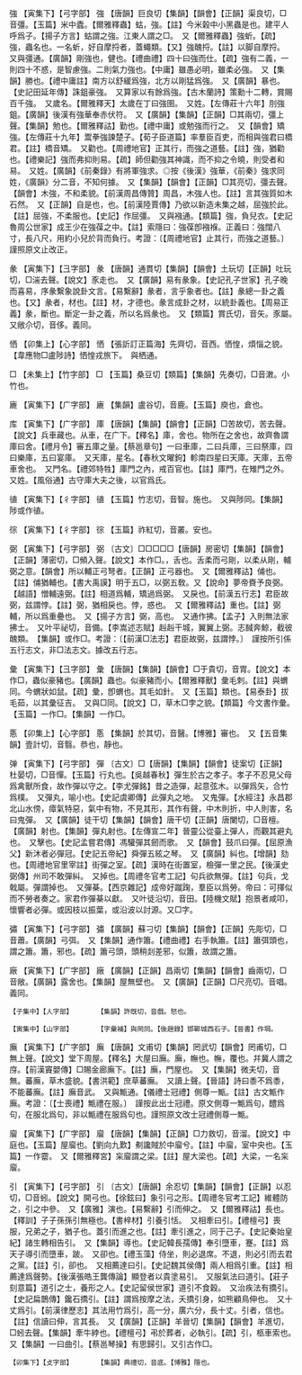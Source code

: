 <!-- { "loadSidebar": true } -->
強	【寅集下】【弓字部】	強	【唐韻】巨良切【集韻】【韻會】【正韻】渠良切，□音彊。【玉篇】米中蠹。【爾雅釋蟲】蛄，強。【註】今米榖中小黑蟲是也。建平人呼爲子。【揚子方言】蛄謂之強。江東人謂之□。　又【爾雅釋蟲】強蚚。【疏】強，蟲名也。一名蚚，好自摩捋者，蓋蠅類。【又】強醜捋。【註】以脚自摩捋。　又與彊通。【廣韻】剛強也，健也。【禮曲禮】四十曰強而仕。【疏】強有二義，一則四十不惑，是智慮強。二則氣力強也。【中庸】雖愚必明，雖柔必強。　又【集韻】勝也。【禮中庸註】南方以舒緩爲強，北方以剛猛爲強。　又【廣韻】暴也。【史記田延年傳】誅鉏豪強。　又算家以有餘爲強。【古木蘭詩】策勳十二轉，賞賜百千強。　又歲名。【爾雅釋天】太歲在丁曰強圉。　又姓。【左傳莊十六年】刖強鉏。【廣韻】後漢有強華奉赤伏符。　又【廣韻】【集韻】【正韻】□其兩切，彊上聲。【集韻】勉也。【爾雅釋詁】勤也。【禮中庸】或勉強而行之。　又【韻會】矯強。【左傳莊十九年】鬻拳強諫楚子。【荀子臣道篇】率羣臣百吏，而相與強君曰橋君。【註】橋音矯。　又勸也。【周禮地官】正其行，而強之道藝。【註】強，猶勸也。【禮樂記】強而弗抑則易。【疏】師但勸強其神識，而不抑之令曉，則受者和易。　又姓。【廣韻】《前秦錄》有將軍強求。◎按《後漢》強華，《前秦》強求同姓，《廣韻》分二音，不知何據。　又【集韻】【韻會】【正韻】□其亮切，彊去聲。【韻會】木強，不和柔貌。【前漢周昌傳贊】周昌，木強人也。【註】言其強質如木石然。　又【正韻】自是也，也。【前漢陸賈傳】乃欲以新造未集之越，屈強於此。【註】屈強，不柔服也。【史記】作屈彊。　又與襁通。【類篇】強，負兒衣。【史記魯周公世家】成王少在強葆之中。【註】索隱曰：強葆卽襁褓。正義曰：強闊八寸，長八尺，用約小兒於背而負行。考證：〔【周禮地官】止其行，而強之道藝。〕　謹照原文止改正。 

彖	【寅集下】【彐字部】	彖	【唐韻】通貫切【集韻】【韻會】土玩切【正韻】吐玩切，□湍去聲。【說文】豕走也。　又【廣韻】易有彖象。【史記孔子世家】孔子晚而喜易，序彖繫象說卦文言。【易繫辭】彖者，言乎象者也。【註】彖總一卦之義也。【又】彖者，材也。【註】材，才德也。彖言成卦之材，以統卦義也。【周易正義】彖，斷也。斷定一卦之義，所以名爲彖也。　又【類篇】賞氏切，音矢。豕屬。　又敞尒切，音侈。義同。

恓	【卯集上】【心字部】	恓	【張訢訂正篇海】先齊切，音西。恓惶，煩惱之貌。【韋應物□盧陟詩】恓惶戎旅下。　與栖通。

□	【未集上】【竹字部】	□	【玉篇】桑豆切【類篇】【集韻】先奏切，□音潄。小竹也。

廘	【寅集下】【广字部】	廘	【集韻】盧谷切，音鹿。【玉篇】庾也，倉也。

库	【寅集下】【广字部】	庫	【唐韻】【集韻】【韻會】【正韻】□苦故切，苦去聲。【說文】兵車藏也。从車，在广下。【釋名】庫，舍也。物所在之舍也，故齊魯謂庫曰舍。【禮月令】審五庫之量。【蔡邕章句】一曰車庫，二曰兵庫，三曰祭庫，四曰樂庫，五曰宴庫。　又天庫，星名。【春秋文曜鉤】軫南四星曰天庫。天庫，五帝車舍也。　又門名。【禮郊特牲】庫門之內，戒百官也。【註】庫門，在雉門之外。　又姓。【風俗通】古守庫大夫之後，以官爲氏。

徝	【寅集下】【彳字部】	徝	【玉篇】竹志切，音智。施也。　又與陟同。【集韻】陟或作徝。

徖	【寅集下】【彳字部】	徖	【玉篇】祚紅切，音叢。安也。

弼	【寅集下】【弓字部】	弼	〔古文〕□□□□□【唐韻】房密切【集韻】【韻會】【正韻】薄密切，□頻入聲。【說文】本作□。，舌也。舌柔而弓剛，以柔从剛，輔弼之意。【韻會】所以輔正弓弩者。【正韻】正弓器也。　又【爾雅釋詁】俌也。【註】俌猶輔也。【書大禹謨】明于五□，以弼五敎。又【說命】夢帝賚予良弼。【越語】憎輔遠弼。【註】相道爲輔，矯過爲弼。　又戾也。【前漢五行志】君臣故弼，兹謂悖。【註】弼，猶相戾也。悖，惑也。　又【爾雅釋詁】重也。【註】弼輔，所以爲重疉也。　又【揚子方言】弼，高也。　又通作拂。【孟子】入則無法家拂士。　又叶平祕切，音備。【李嵩述志賦】赳赳干城，翼翼上弼。志馘奔鯨，截彼醜類。　【集韻】或作□。考證：〔【前漢□法志】君臣故弼，兹謂悖。〕　謹按所引係五行志文，非□法志文。據改五行志。 

彙	【寅集下】【彐字部】	彙	【唐韻】【集韻】【韻會】□于貴切，音胃。【說文】本作□，蟲似豪豬也。【廣韻】蟲也。似豪豬而小。【爾雅釋獸】彙毛刺。【註】與蝟同。今蝟狀如鼠。【疏】彙，卽蝟也。其毛如針。　又【玉篇】類也。【易泰卦】拔毛茹，以其彙征吉。　又與□同。【說文】□，草木□孛之貌。【類篇】今文書作彙。　【玉篇】一作□。【集韻】一作□。

悘	【卯集上】【心字部】	悘	【集韻】於其切，音醫。【博雅】審也。　又【五音集韻】壹計切，音翳。恭也，靜也。

弹	【寅集下】【弓字部】	彈	〔古文〕□【唐韻】【集韻】【韻會】徒案切【正韻】杜晏切，□音憚。【玉篇】行丸也。【吳越春秋】彈生於古之孝子。孝子不忍見父母爲禽獸所食，故作彈以守之。【李尤彈銘】昔之造彈，起意弦木。以彈爲矢，合竹爲樸。　又彈丸，喻小也。【史記虞卿傳】此彈丸之地。　又鬼彈。【水經注】永昌郡北山水傍，瘴氣特惡，氣中有物，不見其形，其作有聲，中木則折，中人則害，名曰鬼彈。　又【廣韻】徒干切【集韻】【韻會】唐干切【正韻】唐闌切，□音檀。【廣韻】射也。【集韻】彈丸射也。【左傳宣二年】晉靈公從臺上彈人，而觀其避丸也。　又擊也。【史記孟嘗君傳】馮驩彈其劒而歌。　又【韻會】鼓爪曰彈。【屈原漁父】新沐者必彈冠。【史記五帝紀】舜彈五絃之琴。　又【廣韻】糾也。【增韻】劾也。【周禮地官里宰註】街彈之室。【疏】漢時在街置室，檢彈一里之民。【後漢史弼傳】州司不敢彈糾。　又掉也。【周禮冬官考工記】句兵欲無彈。【註】句兵，戈戟屬。彈謂掉也。　又彈棊。【西京雜記】成帝好蹴踘，羣臣以爲勞。帝曰：可擇似而不勞者奏之。家君作彈棊以獻。　又叶徒沿切，音田。【陸機文賦】抱景者咸叩，懷響者必彈。或因枝以振葉，或沿波以討源。又□字。

彇	【寅集下】【弓字部】	彇	【廣韻】蘇刁切【集韻】【韻會】【正韻】先彫切，□音蕭。【廣韻】弓弭。　又【集韻】通作簫。【禮曲禮】右手執簫。【註】簫弭頭也，謂之簫。簫，邪也。【疏】簫弓頭，頭稍剡差邪，似簫，故謂之簫。

廠	【寅集下】【广字部】	廠	【廣韻】【正韻】昌兩切【集韻】【韻會】齒兩切，□音敞。【廣韻】露舍也。【集韻】屋無壁也。　又【廣韻】【正韻】□尺亮切。音唱。義同。

	【子集中】【人字部】		【集韻】許旣切，音戲。怒也。

	【寅集中】【山字部】		【字彙補】與罔同。【後趙錄】邯鄲城西石子。【晉書】作堈。

廡	【寅集下】【广字部】	廡	【唐韻】文甫切【集韻】罔武切【韻會】罔甫切，□無上聲。【說文】堂下周屋。【釋名】大屋曰廡。廡，幠也。幠，覆也。幷冀人謂之庌。【前漢竇嬰傳】□賜金廊廡下。【註】廡，門屋也。　又【集韻】微夫切，音無。蕃廡，草木盛貌。【書洪範】庶草蕃廡。　又讀上聲。【晉語】詩曰黍不爲黍，不能蕃廡。【註】廡音武。　又與甒通。【儀禮士冠禮】側尊一甒。【註】古文甒作廡。考證：〔【士喪禮】甒禮在服。〕　謹按此出士冠禮。原文側尊一甒爲句，醴爲句，在服北爲句，非以甒禮在服爲句也。謹照原文改士冠禮側尊一甒。 

廇	【寅集下】【广字部】	廇	【唐韻】【集韻】【正韻】□力救切，音溜。【說文】中庭也。【玉篇】屋廇也。【劉向九歎】刜讒賊於中廇兮。【註】中廇，室中央也。【玉篇】一作霤。　又【爾雅釋宮】杗廇謂之梁。【註】屋大梁也。【疏】大梁，一名杗廇。

引	【寅集下】【弓字部】	引	〔古文〕【唐韻】余忍切【集韻】【韻會】【正韻】以忍切，□音蚓。【說文】開弓也。【徐鉉曰】象引弓之形。【周禮冬官考工記】維體防之，引之中參。　又【廣雅】演也。【易繫辭】引而伸之。　又【爾雅釋詁】長也。【釋訓】子子孫孫引無極也。【書梓材】引養引恬。　又相牽曰引。【禮檀弓】喪服，兄弟之子，猶子也。蓋引而進之也。【註】牽引進之，同于己子。【史記秦始皇紀】諸生轉相告引。　又【集韻】導也。【史記韓長孺傳】奉引墮車，蹇。【註】爲天子導引而墮車，跛。　又卻也。【禮玉藻】侍坐，則必退席。不退，則必引而去君之黨。【註】引，卻也。　又相薦達曰引。【史記魏其侯傳】兩人相爲引重。【註】相薦達爲聲勢。【後漢張皓王龔傳論】顯登者以貴塗易引。　又服氣法曰道引。【莊子刻意篇】道引之士，養形之人。【史記留侯世家】道引不食穀。　又治疾法有撟引。【史記扁鵲傳】鑱石撟引。【註】謂爲按摩之法，夭撟引身，如熊顧鳥伸也。　又十丈爲引。【前漢律歷志】其法用竹爲引，高一分，廣六分，長十丈。引者，信也。【註】信讀曰伸，言其長。　又【廣韻】【正韻】羊晉切【集韻】【韻會】羊進切，□蚓去聲。【集韻】牽牛綍也。【禮檀弓】弔於葬者，必執引。【疏】引，柩車索也。　又【集韻】一曰曲引。【蔡邕琴操】有思歸引。又引古作□。

	【卯集下】【攴字部】		【集韻】典禮切，音底。【博雅】隱也。

